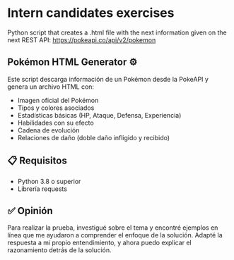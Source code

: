 # Intern candidates exercises  

Python script that creates a .html file with the next information given on the next REST API: https://pokeapi.co/api/v2/pokemon  

## Pokémon HTML Generator ⚙️

Este script descarga información de un Pokémon desde la PokeAPI y genera un archivo HTML con:
- Imagen oficial del Pokémon
- Tipos y colores asociados
- Estadísticas básicas (HP, Ataque, Defensa, Experiencia)
- Habilidades con su efecto
- Cadena de evolución
- Relaciones de daño (doble daño infligido y recibido)

## 📋 Requisitos

- Python 3.8 o superior
- Librería requests

## ✅ Opinión
Para realizar la prueba, investigué sobre el tema y encontré ejemplos en línea que me ayudaron a comprender el enfoque de la solución. Adapté la respuesta a mi propio entendimiento, y ahora puedo explicar el razonamiento detrás de la solución.
